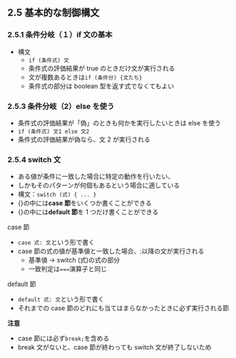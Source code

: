 ## 2.5 基本的な制御構文

### 2.5.1 条件分岐（１）if 文の基本

- 構文
  - `if (条件式) 文`
  - 条件式の評価結果が true のときだけ文が実行される
  - 文が複数あるときは`if (条件分) {文たち}`
  - 条件式の部分は boolean 型を返す式でなくてもよい

### 2.5.3 条件分岐（2）else を使う

- 条件式の評価結果が「偽」のときも何かを実行したいときは else を使う
- `if (条件式) 文1 else 文2`
- 条件式の評価結果が偽なら、文 2 が実行される

### 2.5.4 switch 文

- ある値が条件に一致した場合に特定の動作を行いたい、
- しかもそのパターンが何個もあるという場合に適している
- 構文：`switch (式) { ... }`
- {}の中には**case 節**をいくつか書くことができる
- {}の中には**default 節**を 1 つだけ書くことができる

case 節

- `case 式: 文`という形で書く
- case 節の式の値が基準値と一致した場合、:以降の文が実行される
  - 基準値 -> switch (式)の式の部分
  - 一致判定は`===`演算子と同じ

default 節

- `default 式: 文`という形で書く
- それまでの case 節のどれにも当てはまらなかったときに必ず実行される節

**注意**

- case 節には必ず`break;`を含める
- break 文がないと、case 節が終わっても switch 文が終了しないため
